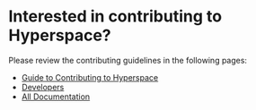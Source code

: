 Interested in contributing to Hyperspace?
==================================

Please review the contributing guidelines in the following pages:
- [Guide to Contributing to Hyperspace](https://github.com/HyperspaceApp/Hyperspace/blob/master/doc/Guide%20to%20Contributing%20to%20Sia.md)
- [Developers](https://github.com/HyperspaceApp/Hyperspace/blob/master/doc/Developers.md)
- [All Documentation](https://github.com/HyperspaceApp/Hyperspace/tree/master/doc)
